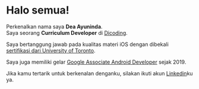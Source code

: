 # Halo semua! 

Perkenalkan nama saya **Dea Ayuninda**.  
Saya seorang **Curriculum Developer** di [Dicoding](https://www.dicoding.com/).  

Saya bertanggung jawab pada kualitas materi iOS dengan dibekali [sertifikasi dari University of Toronto](https://www.coursera.org/account/accomplishments/specialization/CLKJD8XBXJ3M).  

Saya juga memiliki gelar [Google Associate Android Developer](https://www.credential.net/h5deoi5h) sejak 2019.  

Jika kamu tertarik untuk berkenalan denganku, silakan ikuti akun [Linkedin](https://www.linkedin.com/in/dea-ayuninda-ninda-395895262/)ku ya.
